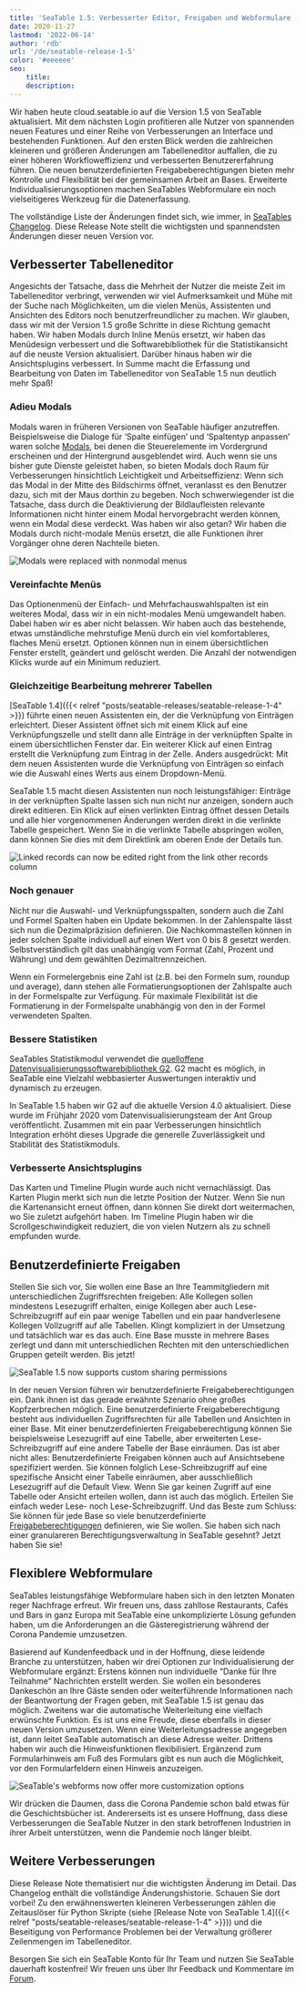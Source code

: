 ```yaml
---
title: 'SeaTable 1.5: Verbesserter Editor, Freigaben und Webformulare - SeaTable'
date: 2020-11-27
lastmod: '2022-06-14'
author: 'rdb'
url: '/de/seatable-release-1-5'
color: '#eeeeee'
seo:
    title:
    description:
---
```


Wir haben heute cloud.seatable.io auf die Version 1.5 von SeaTable aktualisiert. Mit dem nächsten Login profitieren alle Nutzer von spannenden neuen Features und einer Reihe von Verbesserungen an Interface und bestehenden Funktionen. Auf den ersten Blick werden die zahlreichen kleineren und größeren Änderungen am Tabelleneditor auffallen, die zu einer höheren Workfloweffizienz und verbesserten Benutzererfahrung führen. Die neuen benutzerdefinierten Freigabeberechtigungen bieten mehr Kontrolle und Flexibilität bei der gemeinsamen Arbeit an Bases. Erweiterte Individualisierungsoptionen machen SeaTables Webformulare ein noch vielseitigeres Werkzeug für die Datenerfassung.

The vollständige Liste der Änderungen findet sich, wie immer, in [SeaTables Changelog](https://seatable.io/docs/changelog/version-1-5/). Diese Release Note stellt die wichtigsten und spannendsten Änderungen dieser neuen Version vor.

## Verbesserter Tabelleneditor

Angesichts der Tatsache, dass die Mehrheit der Nutzer die meiste Zeit im Tabelleneditor verbringt, verwenden wir viel Aufmerksamkeit und Mühe mit der Suche nach Möglichkeiten, um die vielen Menüs, Assistenten und Ansichten des Editors noch benutzerfreundlicher zu machen. Wir glauben, dass wir mit der Version 1.5 große Schritte in diese Richtung gemacht haben. Wir haben Modals durch Inline Menüs ersetzt, wir haben das Menüdesign verbessert und die Softwarebibliothek für die Statistikansicht auf die neuste Version aktualisiert. Darüber hinaus haben wir die Ansichtsplugins verbessert. In Summe macht die Erfassung und Bearbeitung von Daten im Tabelleneditor von SeaTable 1.5 nun deutlich mehr Spaß!

### Adieu Modals

Modals waren in früheren Versionen von SeaTable häufiger anzutreffen. Beispielsweise die Dialoge für ‘Spalte einfügen’ und ‘Spaltentyp anpassen’ waren solche [Modals](https://en.wikipedia.org/wiki/Modal_window), bei denen die Steuerelemente im Vordergrund erscheinen und der Hintergrund ausgeblendet wird. Auch wenn sie uns bisher gute Dienste geleistet haben, so bieten Modals doch Raum für Verbesserungen hinsichtlich Leichtigkeit und Arbeitseffizienz: Wenn sich das Modal in der Mitte des Bildschirms öffnet, veranlasst es den Benutzer dazu, sich mit der Maus dorthin zu begeben. Noch schwerwiegender ist die Tatsache, dass durch die Deaktivierung der Bildlaufleisten relevante Informationen nicht hinter einem Modal hervorgebracht werden können, wenn ein Modal diese verdeckt. Was haben wir also getan? Wir haben die Modals durch nicht-modale Menüs ersetzt, die alle Funktionen ihrer Vorgänger ohne deren Nachteile bieten.

![Modals were replaced with nonmodal menus](Nonmodal_Menus.png)

### Vereinfachte Menüs

Das Optionenmenü der Einfach- und Mehrfachauswahlspalten ist ein weiteres Modal, dass wir in ein nicht-modales Menü umgewandelt haben. Dabei haben wir es aber nicht belassen. Wir haben auch das bestehende, etwas umständliche mehrstufige Menü durch ein viel komfortableres, flaches Menü ersetzt. Optionen können nun in einem übersichtlichen Fenster erstellt, geändert und gelöscht werden. Die Anzahl der notwendigen Klicks wurde auf ein Minimum reduziert.

### Gleichzeitige Bearbeitung mehrerer Tabellen

[SeaTable 1.4]({{< relref "posts/seatable-releases/seatable-release-1-4" >}}) führte einen neuen Assistenten ein, der die Verknüpfung von Einträgen erleichtert. Dieser Assistent öffnet sich mit einem Klick auf eine Verknüpfungszelle und stellt dann alle Einträge in der verknüpften Spalte in einem übersichtlichen Fenster dar. Ein weiterer Klick auf einen Eintrag erstellt die Verknüpfung zum Eintrag in der Zelle. Anders ausgedrückt: Mit dem neuen Assistenten wurde die Verknüpfung von Einträgen so einfach wie die Auswahl eines Werts aus einem Dropdown-Menü.

SeaTable 1.5 macht diesen Assistenten nun noch leistungsfähiger: Einträge in der verknüpften Spalte lassen sich nun nicht nur anzeigen, sondern auch direkt editieren. Ein Klick auf einen verlinkten Eintrag öffnet dessen Details und alle hier vorgenommenen Änderungen werden direkt in die verlinkte Tabelle gespeichert. Wenn Sie in die verlinkte Tabelle abspringen wollen, dann können Sie dies mit dem Direktlink am oberen Ende der Details tun.

![Linked records can now be edited right from the link other records column](Editing_Linked_Records_With_Wizard.png)

### Noch genauer

Nicht nur die Auswahl- und Verknüpfungsspalten, sondern auch die Zahl und Formel Spalten haben ein Update bekommen. In der Zahlenspalte lässt sich nun die Dezimalpräzision definieren. Die Nachkommastellen können in jeder solchen Spalte individuell auf einen Wert von 0 bis 8 gesetzt werden. Selbstverständlich gilt das unabhängig vom Format (Zahl, Prozent und Währung) und dem gewählten Dezimaltrennzeichen.

Wenn ein Formelergebnis eine Zahl ist (z.B. bei den Formeln sum, roundup und average), dann stehen alle Formatierungsoptionen der Zahlspalte auch in der Formelspalte zur Verfügung. Für maximale Flexibilität ist die Formatierung in der Formelspalte unabhängig von den in der Formel verwendeten Spalten.

### Bessere Statistiken

SeaTables Statistikmodul verwendet die [quelloffene Datenvisualisierungssoftwarebibliothek G2](https://g2.antv.vision/en). G2 macht es möglich, in SeaTable eine Vielzahl webbasierter Auswertungen interaktiv und dynamisch zu erzeugen.

In SeaTable 1.5 haben wir G2 auf die aktuelle Version 4.0 aktualisiert. Diese wurde im Frühjahr 2020 vom Datenvisualisierungsteam der Ant Group veröffentlicht. Zusammen mit ein paar Verbesserungen hinsichtlich Integration erhöht dieses Upgrade die generelle Zuverlässigkeit und Stabilität des Statistikmoduls.

### Verbesserte Ansichtsplugins

Das Karten und Timeline Plugin wurde auch nicht vernachlässigt. Das Karten Plugin merkt sich nun die letzte Position der Nutzer. Wenn Sie nun die Kartenansicht erneut öffnen, dann können Sie direkt dort weitermachen, wo Sie zuletzt aufgehört haben. Im Timeline Plugin haben wir die Scrollgeschwindigkeit reduziert, die von vielen Nutzern als zu schnell empfunden wurde.

## Benutzerdefinierte Freigaben

Stellen Sie sich vor, Sie wollen eine Base an Ihre Teammitgliedern mit unterschiedlichen Zugriffsrechten freigeben: Alle Kollegen sollen mindestens Lesezugriff erhalten, einige Kollegen aber auch Lese-Schreibzugriff auf ein paar wenige Tabellen und ein paar handverlesene Kollegen Vollzugriff auf alle Tabellen. Klingt kompliziert in der Umsetzung und tatsächlich war es das auch. Eine Base musste in mehrere Bases zerlegt und dann mit unterschiedlichen Rechten mit den unterschiedlichen Gruppen geteilt werden. Bis jetzt!

![SeaTable 1.5 now supports custom sharing permissions](Custom_Sharing_Permission.png)

In der neuen Version führen wir benutzerdefinierte Freigabeberechtigungen ein. Dank ihnen ist das gerade erwähnte Szenario ohne großes Kopfzerbrechen möglich. Eine benutzerdefinierte Freigabeberechtigung besteht aus individuellen Zugriffsrechten für alle Tabellen und Ansichten in einer Base. Mit einer benutzerdefinierten Freigabeberechtigung können Sie beispielsweise Lesezugriff auf eine Tabelle, aber erweiterten Lese-Schreibzugriff auf eine andere Tabelle der Base einräumen. Das ist aber nicht alles: Benutzerdefinierte Freigaben können auch auf Ansichtsebene spezifiziert werden. Sie können folglich Lese-Schreibzugriff auf eine spezifische Ansicht einer Tabelle einräumen, aber ausschließlich Lesezugriff auf die Default View. Wenn Sie gar keinen Zugriff auf eine Tabelle oder Ansicht erteilen wollen, dann ist auch das möglich. Erteilen Sie einfach weder Lese- noch Lese-Schreibzugriff. Und das Beste zum Schluss: Sie können für jede Base so viele benutzerdefinierte [Freigabeberechtigungen](https://seatable.io/docs/handbuch/zusammenarbeit/freigaben/) definieren, wie Sie wollen. Sie haben sich nach einer granulareren Berechtigungsverwaltung in SeaTable gesehnt? Jetzt haben Sie sie!

## Flexiblere Webformulare

SeaTables leistungsfähige Webformulare haben sich in den letzten Monaten reger Nachfrage erfreut. Wir freuen uns, dass zahllose Restaurants, Cafés und Bars in ganz Europa mit SeaTable eine unkomplizierte Lösung gefunden haben, um die Anforderungen an die Gästeregistrierung während der Corona Pandemie umzusetzen.

Basierend auf Kundenfeedback und in der Hoffnung, diese leidende Branche zu unterstützen, haben wir drei Optionen zur Individualisierung der Webformulare ergänzt: Erstens können nun individuelle “Danke für Ihre Teilnahme” Nachrichten erstellt werden. Sie wollen ein besonderes Dankeschön an Ihre Gäste senden oder weiterführende Informationen nach der Beantwortung der Fragen geben, mit SeaTable 1.5 ist genau das möglich. Zweitens war die automatische Weiterleitung eine vielfach erwünschte Funktion. Es ist uns eine Freude, diese ebenfalls in dieser neuen Version umzusetzen. Wenn eine Weiterleitungsadresse angegeben ist, dann leitet SeaTable automatisch an diese Adresse weiter. Drittens haben wir auch die Hinweisfunktionen flexibilisiert. Ergänzend zum Formularhinweis am Fuß des Formulars gibt es nun auch die Möglichkeit, vor den Formularfeldern einen Hinweis anzuzeigen.

![SeaTable's webforms now offer more customization options](Extra_Customization_Options_Webforms.png)

Wir drücken die Daumen, dass die Corona Pandemie schon bald etwas für die Geschichtsbücher ist. Andererseits ist es unsere Hoffnung, dass diese Verbesserungen die SeaTable Nutzer in den stark betroffenen Industrien in ihrer Arbeit unterstützen, wenn die Pandemie noch länger bleibt.

## Weitere Verbesserungen

Diese Release Note thematisiert nur die wichtigsten Änderung im Detail. Das Changelog enthält die vollständige Änderungshistorie. Schauen Sie dort vorbei! Zu den erwähnenswerten kleineren Verbesserungen zählen die Zeitauslöser für Python Skripte (siehe [Release Note von SeaTable 1.4]({{< relref "posts/seatable-releases/seatable-release-1-4" >}})) und die Beseitigung von Performance Problemen bei der Verwaltung größerer Zeilenmengen im Tabelleneditor.

Besorgen Sie sich ein SeaTable Konto für Ihr Team und nutzen Sie SeaTable dauerhaft kostenfrei! Wir freuen uns über Ihr Feedback und Kommentare im [Forum](https://forum.seatable.com/).
